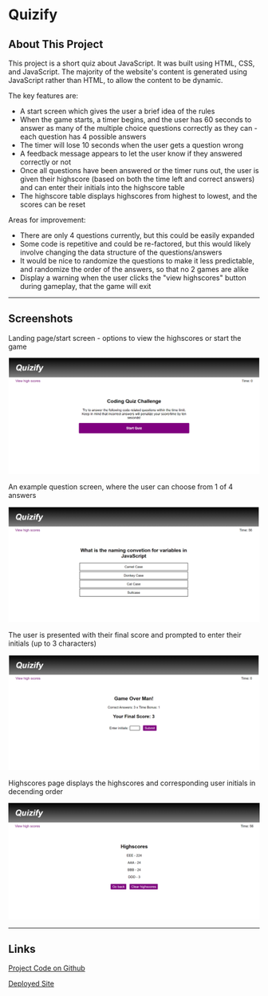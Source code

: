 # Quizify

## About This Project

This project is a short quiz about JavaScript. It was built using HTML, CSS, and JavaScript. The majority of the website's content is generated using JavaScript rather than HTML, to allow the content to be dynamic.

The key features are:
* A start screen which gives the user a brief idea of the rules
* When the game starts, a timer begins, and the user has 60 seconds to answer as many of the multiple choice questions correctly as they can - each question has 4 possible answers
* The timer will lose 10 seconds when the user gets a question wrong
* A feedback message appears to let the user know if they answered correctly or not
* Once all questions have been answered or the timer runs out, the user is given their highscore (based on both the time left and correct answers) and can enter their initials into the highscore table
* The highscore table displays highscores from highest to lowest, and the scores can be reset

Areas for improvement:
* There are only 4 questions currently, but this could be easily expanded
* Some code is repetitive and could be re-factored, but this would likely involve changing the data structure of the questions/answers
* It would be nice to randomize the questions to make it less predictable, and randomize the order of the answers, so that no 2 games are alike
* Display a warning when the user clicks the "view highscores" button during gameplay, that the game will exit

---

## Screenshots

Landing page/start screen - options to view the highscores or start the game

![Start screen](./assets/images/startscreen.png)

An example question screen, where the user can choose from 1 of 4 answers

![Question screen](./assets/images/question.png)

The user is presented with their final score and prompted to enter their initials (up to 3 characters)

![Final score screen](./assets/images/finalscore.png)

Highscores page displays the highscores and corresponding user initials in decending order

![Highscores screen](./assets/images/highscores.png)

---

## Links
[Project Code on Github](https://github.com/philmcgarty/quizify "Github")

[Deployed Site](https://philmcgarty.github.io/quizify)

